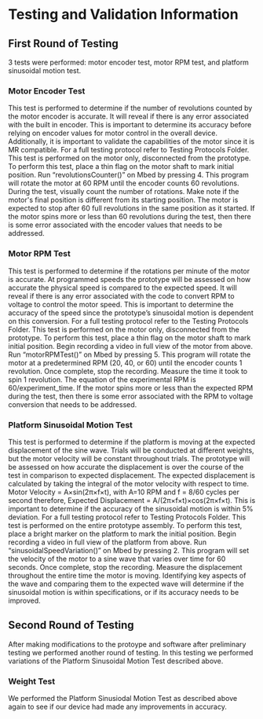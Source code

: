 <h1>Testing and Validation Information</h1>

<h2>First Round of Testing</h2>
3 tests were performed: motor encoder test, motor RPM test, and platform sinusoidal motion test.

<h3>Motor Encoder Test</h3>
This test is performed to determine if the number of revolutions counted by the motor encoder is accurate. It will reveal if there is any error associated with the built in encoder. This is important to determine its accuracy before relying on encoder values for motor control in the overall device. Additionally, it is important to validate the capabilities of the motor since it is MR compatible. For a full testing protocol refer to Testing Protocols Folder. This test is performed on the motor only, disconnected from the prototype. To perform this test, place a thin flag on the motor shaft to mark initial position. Run “revolutionsCounter()” on Mbed by pressing 4. This program will rotate the motor at 60 RPM until the encoder counts 60 revolutions. During the test, visually count the number of rotations. Make note if the motor's final position is different from its starting position. The motor is expected to stop after 60 full revolutions in the same position as it started. If the motor spins more or less than 60 revolutions during the test, then there is some error associated with the encoder values that needs to be addressed.

<h3>Motor RPM Test</h3>
This test is performed to determine if the rotations per minute of the motor is accurate. At programmed speeds the prototype will be assessed on how accurate the physical speed is compared to the expected speed. It will reveal if there is any error associated with the code to convert RPM to voltage to control the motor speed. This is important to determine the accuracy of the speed since the prototype’s sinusoidal motion is dependent on this conversion. For a full testing protocol refer to the Testing Protocols Folder. This test is performed on the motor only, disconnected from the prototype. To perform this test, place a thin flag on the motor shaft to mark initial position. Begin recording a video in full view of the motor from above. Run “motorRPMTest()” on Mbed by pressing 5. This program will rotate the motor at a predetermined RPM (20, 40, or 60) until the encoder counts 1 revolution. Once complete, stop the recording. Measure the time it took to spin 1 revolution. The equation of the experimental RPM is 60/experiment_time. If the motor spins more or less than the expected RPM during the test, then there is some error associated with the RPM to voltage conversion that needs to be addressed.

<h3>Platform Sinusoidal Motion Test</h3>
This test is performed to determine if the platform is moving at the expected displacement of the sine wave. Trials will be conducted at different weights, but the motor velocity will be constant throughout trials. The prototype will be assessed on how accurate the displacement is over the course of the test in comparison to expected displacement. The expected displacement is calculated by taking the integral of the motor velocity with respect to time. Motor Velocity = A×sin(2π×f×t), with A=10 RPM and f = 8/60 cycles per second therefore, Expected Displacement = A/(2π×f×t)×cos(2π×f×t). This is important to determine if the accuracy of the sinusoidal motion is within 5% deviation. For a full testing protocol refer to Testing Protocols Folder. This test is performed on the entire prototype assembly. To perform this test, place a bright marker on the platform to mark the initial position. Begin recording a video in full view of the platform from above. Run “sinusoidalSpeedVariation()” on Mbed by pressing 2. This program will set the velocity of the motor to a sine wave that varies over time for 60 seconds. Once complete, stop the recording. Measure the displacement throughout the entire time the motor is moving. Identifying key aspects of the wave and comparing them to the expected wave will determine if the sinusoidal motion is within specifications, or if its accuracy needs to be improved.

<h2>Second Round of Testing</h2>
After making modifications to the protoype and software after preliminary testing we performed another round of testing. In this testing we performed variations of the Platform Sinusoidal Motion Test described above.

<h3>Weight Test</h3>
We performed the Platform Sinusiodal Motion Test as described above again to see if our device had made any improvements in accuracy.
